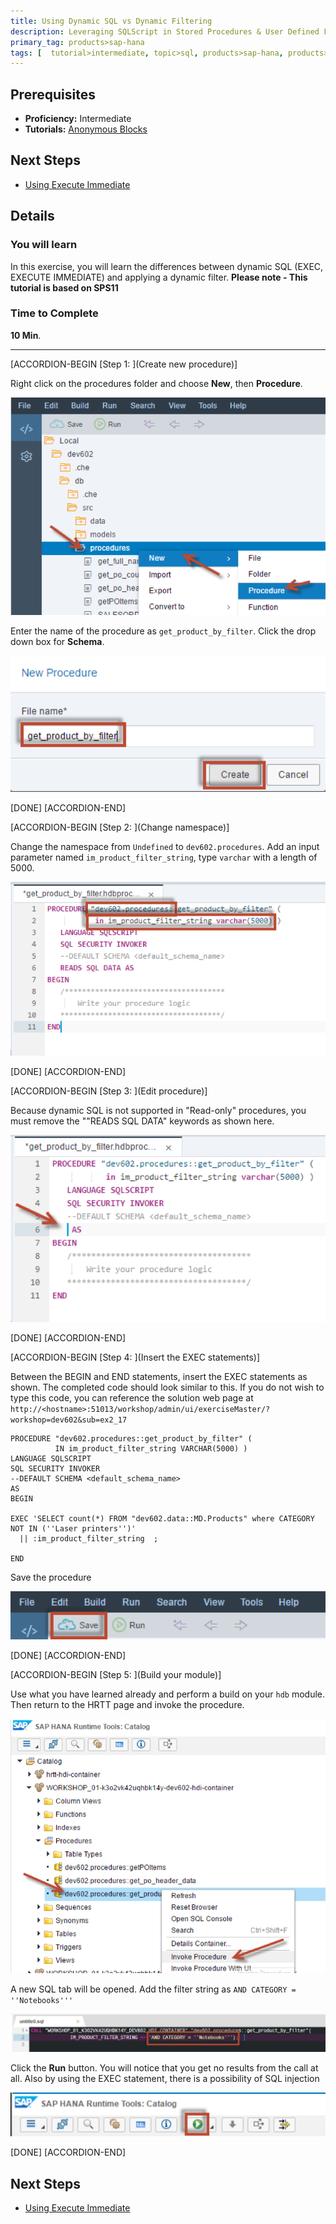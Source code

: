 ```yaml
---
title: Using Dynamic SQL vs Dynamic Filtering
description: Leveraging SQLScript in Stored Procedures & User Defined Functions
primary_tag: products>sap-hana
tags: [  tutorial>intermediate, topic>sql, products>sap-hana, products>sap-hana\,-express-edition  ]
---
```

## Prerequisites  
- **Proficiency:** Intermediate
- **Tutorials:** [Anonymous Blocks](http://www.sap.com/developer/tutorials/xsa-sqlscript-anonymous.html)

## Next Steps
- [Using Execute Immediate](http://www.sap.com/developer/tutorials/xsa-sqlscript-execute.html)

## Details
### You will learn  
In this exercise, you will learn the differences between dynamic SQL (EXEC, EXECUTE IMMEDIATE) and applying a dynamic filter.
**Please note - This tutorial is based on SPS11**

### Time to Complete
**10 Min**.

---


[ACCORDION-BEGIN [Step 1: ](Create new procedure)]

Right click on the procedures folder and choose **New**, then **Procedure**.

![new procedure](1.png)

Enter the name of the procedure as `get_product_by_filter`.  Click the drop down box for **Schema**.

![procedure name](2.png)


[DONE]
[ACCORDION-END]

[ACCORDION-BEGIN [Step 2: ](Change namespace)]

Change the namespace from `Undefined` to `dev602.procedures`. Add an input parameter named `im_product_filter_string`, type `varchar` with a length of 5000.

![change namespace](3.png)

[DONE]
[ACCORDION-END]

[ACCORDION-BEGIN [Step 3: ](Edit procedure)]

Because dynamic SQL is not supported in "Read-only" procedures, you must remove the ""READS SQL DATA" keywords as shown here.

![modify](4.png)

[DONE]
[ACCORDION-END]

[ACCORDION-BEGIN [Step 4: ](Insert the EXEC statements)]

Between the BEGIN and END statements, insert the EXEC statements as shown.  The completed code should look similar to this. If you do not wish to type this code, you can reference the solution web page at `http://<hostname>:51013/workshop/admin/ui/exerciseMaster/?workshop=dev602&sub=ex2_17`

  ```
  PROCEDURE "dev602.procedures::get_product_by_filter" (
            IN im_product_filter_string VARCHAR(5000) )
 LANGUAGE SQLSCRIPT
 SQL SECURITY INVOKER
 --DEFAULT SCHEMA <default_schema_name>
 AS
BEGIN

EXEC 'SELECT count(*) FROM "dev602.data::MD.Products" where CATEGORY NOT IN (''Laser printers'')'
    || :im_product_filter_string  ;

END
  ```

Save the procedure

![save procedure](6.png)

[DONE]
[ACCORDION-END]

[ACCORDION-BEGIN [Step 5: ](Build your module)]

Use what you have learned already and perform a build on your `hdb` module. Then return to the HRTT page and invoke the procedure.

![HRTT](7.png)

A new SQL tab will be opened. Add the filter string as `AND CATEGORY = ''Notebooks'''`

![new sql tab](8.png)

Click the **Run** button.  You will notice that you get no results from the call at all.  Also by using the EXEC statement, there is a possibility of SQL injection

![run procedure](9.png)

[DONE]
[ACCORDION-END]



## Next Steps
- [Using Execute Immediate](http://www.sap.com/developer/tutorials/xsa-sqlscript-execute.html)
